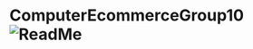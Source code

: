 # ComputerEcommerceGroup10![ReadMe](https://github.com/David-Garrancho/ComputerEcommerceGroup10/assets/126564115/00e31851-8d1a-43cb-b704-1b233874f26f)
